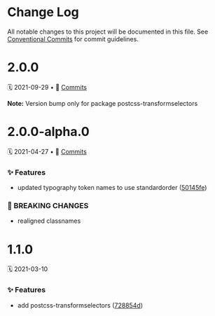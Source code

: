 # Change Log

All notable changes to this project will be documented in this file.
See [Conventional Commits](https://conventionalcommits.org) for commit guidelines.

<a name="2.0.0"></a>
# 2.0.0
🗓 2021-09-29 • 📝 [Commits](https://github.com/adobe/spectrum-css/compare/postcss-transformselectors@2.0.0-alpha.0...postcss-transformselectors@2.0.0)

**Note:** Version bump only for package postcss-transformselectors





<a name="2.0.0-alpha.0"></a>
# 2.0.0-alpha.0
🗓 2021-04-27 • 📝 [Commits](https://github.com/adobe/spectrum-css/compare/postcss-transformselectors@1.1.0...postcss-transformselectors@2.0.0-alpha.0)

### ✨ Features

* updated typography token names to use standardorder ([50145fe](https://github.com/adobe/spectrum-css/commit/50145fe))


### 🛑 BREAKING CHANGES

* realigned classnames





<a name="1.1.0"></a>
# 1.1.0
🗓 2021-03-10

### ✨ Features

* add postcss-transformselectors ([728854d](https://github.com/adobe/spectrum-css/commit/728854d))
